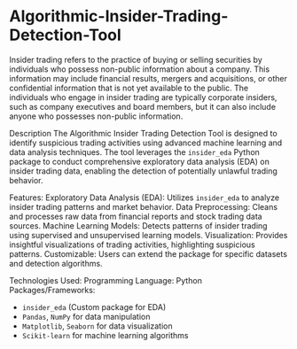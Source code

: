 # Algorithmic-Insider-Trading-Detection-Tool
Insider trading refers to the practice of buying or selling securities by individuals who possess non-public information about a company. This information may include financial results, mergers and acquisitions, or other confidential information that is not yet available to the public. The individuals who engage in insider trading are typically corporate insiders, such as company executives and board members, but it can also include anyone who possesses non-public information.

Description
The Algorithmic Insider Trading Detection Tool is designed to identify suspicious trading activities using advanced machine learning and data analysis techniques. The tool leverages the `insider_eda` Python package to conduct comprehensive exploratory data analysis (EDA) on insider trading data, enabling the detection of potentially unlawful trading behavior.

Features:
Exploratory Data Analysis (EDA): Utilizes `insider_eda` to analyze insider trading patterns and market behavior.
Data Preprocessing: Cleans and processes raw data from financial reports and stock trading data sources.
Machine Learning Models: Detects patterns of insider trading using supervised and unsupervised learning models.
Visualization: Provides insightful visualizations of trading activities, highlighting suspicious patterns.
Customizable: Users can extend the package for specific datasets and detection algorithms.

Technologies Used:
Programming Language: Python
Packages/Frameworks:
  - `insider_eda` (Custom package for EDA)
  - `Pandas`, `NumPy` for data manipulation
  - `Matplotlib`, `Seaborn` for data visualization
  - `Scikit-learn` for machine learning algorithms
